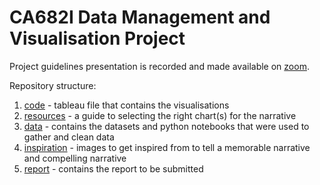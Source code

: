# CA682I Data Management and Visualisation Project

Project guidelines presentation is recorded and made available on [zoom](https://dcu-ie.zoom.us/rec/play/4dGem9cv2a4KH4A4DBoB2ZtZiYouw2K7pCeX018WpJGH7euQmwbcVLcV6QJokzsTyBS9l7i27WSdcNfZ.o8piLTxZ3TNfD3Jb?startTime=1665075903000&_x_zm_rtaid=_EFvDPiHQL6wdRfcL-rkwQ.1667065330106.5bedcb362d2105f8fd4d3744869ba7d1&_x_zm_rhtaid=540).

Repository structure:
1. [code](code/) - tableau file that contains the visualisations
2. [resources](resources/) - a guide to selecting the right chart(s) for the narrative
3. [data](data/) - contains the datasets and python notebooks that were used to gather and clean data
4. [inspiration](inspiration/) - images to get inspired from to tell a memorable narrative and compelling narrative 
5. [report](report/) - contains the report to be submitted 